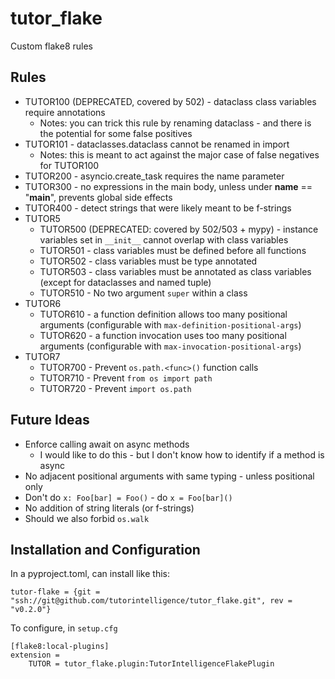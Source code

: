 # tutor_flake

Custom flake8 rules

## Rules

* TUTOR100 (DEPRECATED, covered by 502) - dataclass class variables require annotations
    * Notes: you can trick this rule by renaming dataclass - and there is the potential for some false positives
* TUTOR101 - dataclasses.dataclass cannot be renamed in import
    * Notes: this is meant to act against the major case of false negatives for TUTOR100
* TUTOR200 - asyncio.create_task requires the name parameter
* TUTOR300 - no expressions in the main body, unless under __name__ == "__main__", prevents global side effects
* TUTOR400 - detect strings that were likely meant to be f-strings
* TUTOR5
    * TUTOR500 (DEPRECATED: covered by 502/503 + mypy) - instance variables set in `__init__` cannot overlap with class variables
    * TUTOR501 - class variables must be defined before all functions
    * TUTOR502 - class variables must be type annotated
    * TUTOR503 - class variables must be annotated as class variables (except for dataclasses and named tuple)
    * TUTOR510 - No two argument `super` within a class
* TUTOR6
    * TUTOR610 - a function definition allows too many positional arguments (configurable with `max-definition-positional-args`)
    * TUTOR620 - a function invocation uses too many positional arguments (configurable with `max-invocation-positional-args`)
* TUTOR7
    * TUTOR700 - Prevent `os.path.<func>()` function calls
    * TUTOR710 - Prevent `from os import path`
    * TUTOR720 - Prevent `import os.path`

## Future Ideas

* Enforce calling await on async methods
    * I would like to do this - but I don't know how to identify if a method is async
* No adjacent positional arguments with same typing - unless positional only
* Don't do `x: Foo[bar] = Foo()` - do `x = Foo[bar]()`
* No addition of string literals (or f-strings)
* Should we also forbid `os.walk`

## Installation and Configuration

In a pyproject.toml, can install like this:
```
tutor-flake = {git = "ssh://git@github.com/tutorintelligence/tutor_flake.git", rev = "v0.2.0"}
```

To configure, in `setup.cfg`
```
[flake8:local-plugins]
extension = 
    TUTOR = tutor_flake.plugin:TutorIntelligenceFlakePlugin
```